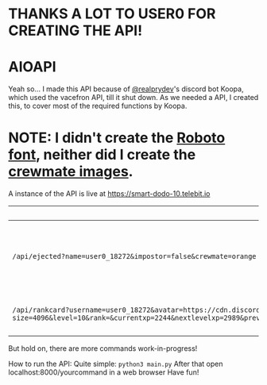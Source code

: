 # THANKS A LOT TO USER0 FOR CREATING THE API!


# AIOAPI
Yeah so...
I made this API because of [@realprydev](https://github.com/realprydev)'s discord bot Koopa, which used the vacefron API, till it shut down. As we needed a API, I created this, to cover most of the required functions by Koopa.

# NOTE: I didn't create the [Roboto font](https://fonts.google.com/selection?query=roboto), neither did I create the [crewmate images](https://www.reddit.com/r/AmongUs/comments/iut5y2/couldnt_find_many_pngs_of_the_among_us_characters/#lightbox).

A instance of the API is live at https://smart-dodo-10.telebit.io

| URL example                                                                                                                                                                                                                                                                                                                                                                                                                                                                                                                                      | Result                                                      |   |
|--------------------------------------------------------------------------------------------------------------------------------------------------------------------------------------------------------------------------------------------------------------------------------------------------------------------------------------------------------------------------------------------------------------------------------------------------------------------------------------------------------------------------------------------------|-------------------------------------------------------------|---|
| `/api/ejected?name=user0_18272&impostor=false&crewmate=orange`                                                                                                                                                                                                                                                                                                                                                                                                                                                                     | Returns an Image. Crewmate is orange, and not the impostor. |   |
| `/api/rankcard?username=user0_18272&avatar=https://cdn.discordapp.com/avatars/1213799919920484364/3b13f8d04b4cced3dbd9a7fdf35405f8.png?size=4096&level=10&rank=&currentxp=2244&nextlevelxp=2989&previouslevelxp=0&acustombg=https://media.discordapp.net/attachments/977470725730488360/1026557633731235894/Untitled165_20221003191308.jpg&xpcolor=F8F8F9&isboosting=false` | Returns an Image (rank card)                                                                                                                                                                                                                                                                                                                                                                                                                                                                   


But hold on, there are more commands work-in-progress!

How to run the API:
Quite simple: `python3 main.py`
After that open localhost:8000/yourcommand in a web browser
Have fun!
